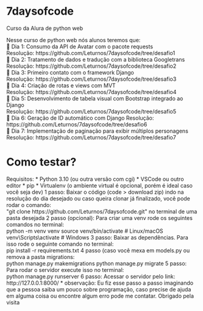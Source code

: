 # 7daysofcode
Curso da Alura de python web
<p>
  Nesse curso de python web nós alunos teremos que: <br>
  🔹 Dia 1: Consumo da API de Avatar com o pacote requests <br>
      Resolução: https://github.com/Leturnos/7daysofcode/tree/desafio1 <br>
  🔹 Dia 2: Tratamento de dados e tradução com a biblioteca Googletrans <br>
      Resolução: https://github.com/Leturnos/7daysofcode/tree/desafio2 <br>
  🔹 Dia 3: Primeiro contato com o framework Django <br>
      Resolução: https://github.com/Leturnos/7daysofcode/tree/desafio3 <br>
  🔹 Dia 4: Criação de rotas e views com MVT <br>
      Resolução: https://github.com/Leturnos/7daysofcode/tree/desafio4 <br>
  🔹 Dia 5: Desenvolvimento de tabela visual com Bootstrap integrado ao Django <br>
      Resolução: https://github.com/Leturnos/7daysofcode/tree/desafio5 <br>
  🔹 Dia 6: Geração de ID automático com Django
      Resolução: https://github.com/Leturnos/7daysofcode/tree/desafio6 <br>
  🔹 Dia 7: Implementação de paginação para exibir múltiplos personagens
      Resolução: https://github.com/Leturnos/7daysofcode/tree/desafio7 <br>
</p>
<div>
  <h1>Como testar?</h1>
  <p>
    Requisitos:
      * Python 3.10 (ou outra versão com cgi)
      * VSCode ou outro editor
      * pip
      * Virtualenv (o ambiente virtual é opcional, porém é ideal caso você seja dev)
    1 passo:
      Baixar o código (code > download zip) indo na resolução do dia desejado ou caso queira clonar já finalizado, você pode rodar o comando: <br>
      "git clone https://github.com/Leturnos/7daysofcode.git" no terminal de uma pasta desejada
    2 passo (opcional):
      Para criar uma venv rode os seguintes comandos no terminal: <br>
      python -m venv venv
      source venv/bin/activate  # Linux/macOS
      venv\Scripts\activate     # Windows
    3 passo:
      Baixar as dependências. Para isso rode o seguinte comando no terminal: <br>
      pip install -r requirements.txt
    4 passo (caso você mexa em models.py ou remova a pasta migrations: <br>
      python manage.py makemigrations
      python manage.py migrate
    5 passo:
      Para rodar o servidor execute isso no terminal: <br>
      python manage.py runserver
    6 passo:
      Acessar o servidor pelo link: <br>
      http://127.0.0.1:8000/
    * observação: Eu fiz esse passo a passo imaginando que a pessoa saiba um pouco sobre programação, caso precise de ajuda em alguma coisa ou encontre algum erro pode me contatar. Obrigado pela visita
  </p>
</div>

